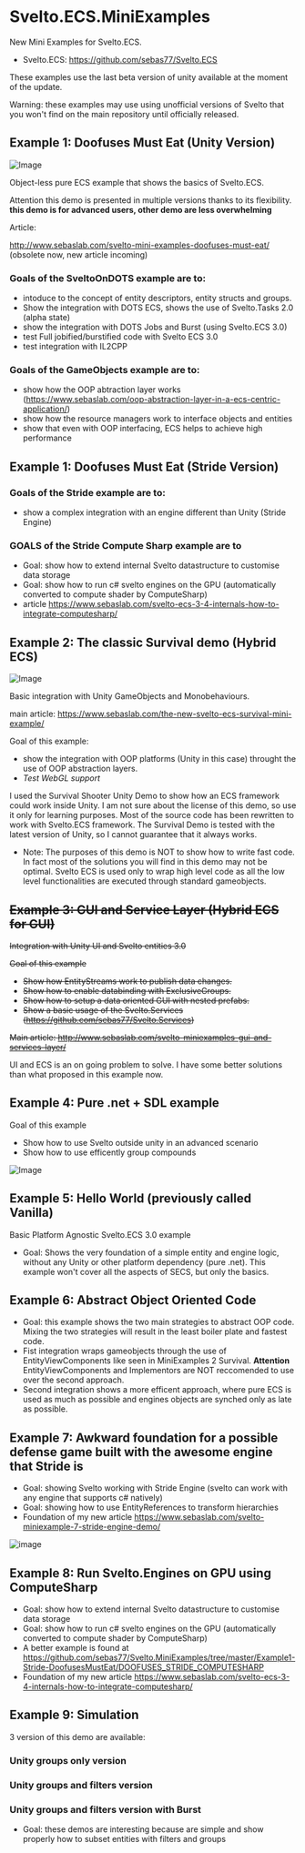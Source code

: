 # Svelto.ECS.MiniExamples

New Mini Examples for Svelto.ECS.

* Svelto.ECS: https://github.com/sebas77/Svelto.ECS

These examples use the last beta version of unity available at the moment of the update.

Warning: these examples may use using unofficial versions of Svelto that you won't find on the main repository until officially released.

## Example 1: Doofuses Must Eat (Unity Version)

![Image](https://github.com/sebas77/Svelto.MiniExamples/blob/master/2020-12-22%2016-05-22.gif)

Object-less pure ECS example that shows the basics of Svelto.ECS. 

Attention this demo is presented in multiple versions thanks to its flexibility. **this demo is for advanced users, other demo are less overwhelming**

Article:

http://www.sebaslab.com/svelto-mini-examples-doofuses-must-eat/ (obsolete now, new article incoming)

### Goals of the **SveltoOnDOTS** example are to: 
* intoduce to the concept of entity descriptors, entity structs and groups. 
* Show the integration with DOTS ECS, shows the use of Svelto.Tasks 2.0 (alpha state) 
* show the integration with DOTS Jobs and Burst (using Svelto.ECS 3.0)
* test Full jobified/burstified code with Svelto ECS 3.0
* test integration with IL2CPP

### Goals of the **GameObjects** example are to: 
* show how the OOP abtraction layer works (https://www.sebaslab.com/oop-abstraction-layer-in-a-ecs-centric-application/)
* show how the resource managers work to interface objects and entities 
* show that even with OOP interfacing, ECS helps to achieve high performance

## Example 1: Doofuses Must Eat (Stride Version)

### Goals of the **Stride example** are to: 
* show a complex integration with an engine different than Unity (Stride Engine)

### GOALS of the **Stride Compute Sharp example** are to
* Goal: show how to extend internal Svelto datastructure to customise data storage
* Goal: show how to run c# svelto engines on the GPU (automatically converted to compute shader by ComputeSharp)
* article https://www.sebaslab.com/svelto-ecs-3-4-internals-how-to-integrate-computesharp/
  
## Example 2: The classic Survival demo (Hybrid ECS)

![Image](https://github.com/sebas77/GithubWikiImages/blob/master/gif_animation_002.gif)

Basic integration with Unity GameObjects and Monobehaviours.

main article: https://www.sebaslab.com/the-new-svelto-ecs-survival-mini-example/

Goal of this example: 

* show the integration with OOP platforms (Unity in this case) throught the use of OOP abstraction layers.
* *Test WebGL support*

I used the Survival Shooter Unity Demo to show how an ECS framework could work inside Unity. I am not sure about the license of this demo, so use it only for learning purposes.
Most of the source code has been rewritten to work with Svelto.ECS framework. The Survival Demo is tested with the latest version of Unity, so I cannot guarantee that it always works.

* Note: The purposes of this demo is NOT to show how to write fast code. In fact most of the solutions you will find in this demo may not be optimal. Svelto ECS is used only to wrap high level code as all the low level functionalities are executed through standard gameobjects.

## ~~Example 3: GUI and Service Layer (Hybrid ECS for GUI)~~

~~Integration with Unity UI and Svelto entities 3.0~~

~~Goal of this example~~

* ~~Show how EntityStreams work to publish data changes.~~ 
* ~~Show how to enable databinding with ExclusiveGroups.~~ 
* ~~Show how to setup a data oriented GUI with nested prefabs.~~ 
* ~~Show a basic usage of the Svelto.Services (https://github.com/sebas77/Svelto.Services)~~

~~Main article: http://www.sebaslab.com/svelto-miniexamples-gui-and-services-layer/~~

UI and ECS is an on going problem to solve. I have some better solutions than what proposed in this example now.

## Example 4: Pure .net + SDL example

Goal of this example

* Show how to use Svelto outside unity in an advanced scenario
* Show how to use efficently group compounds

![Image](https://github.com/sebas77/Svelto.MiniExamples/blob/master/Example4-NET-SDL/2020-12-23%2011-54-54.gif)

## Example 5: Hello World (previously called Vanilla)

Basic Platform Agnostic Svelto.ECS 3.0 example

* Goal: Shows the very foundation of a simple entity and engine logic, without any Unity or other platform dependency (pure .net). This example won't cover all the aspects of SECS, but only the basics.

## Example 6: Abstract Object Oriented Code

* Goal: this example shows the two main strategies to abstract OOP code. Mixing the two strategies will result in the least boiler plate and fastest code.
* Fist integration wraps gameobjects through the use of EntityViewComponents like seen in MiniExamples 2 Survival. **Attention** EntityViewComponents and Implementors are NOT reccomended to use over the second approach.
* Second integration shows a more efficent approach, where pure ECS is used as much as possible and engines objects are synched only as late as possible.

## Example 7: Awkward foundation for a possible defense game built with the awesome engine that Stride is

* Goal: showing Svelto working with Stride Engine (svelto can work with any engine that supports c# natively)
* Goal: showing how to use EntityReferences to transform hierarchies
* Foundation of my new article https://www.sebaslab.com/svelto-miniexample-7-stride-engine-demo/

![image](https://user-images.githubusercontent.com/945379/134925979-145e5b0e-fd5d-4562-abc3-07bafca2fbe6.png)

## Example 8: Run Svelto.Engines on GPU using ComputeSharp

* Goal: show how to extend internal Svelto datastructure to customise data storage
* Goal: show how to run c# svelto engines on the GPU (automatically converted to compute shader by ComputeSharp)
* A better example is found at https://github.com/sebas77/Svelto.MiniExamples/tree/master/Example1-Stride-DoofusesMustEat/DOOFUSES_STRIDE_COMPUTESHARP
* Foundation of my new article https://www.sebaslab.com/svelto-ecs-3-4-internals-how-to-integrate-computesharp/

## Example 9: Simulation

3 version of this demo are available:

### Unity groups only version
### Unity groups and filters version
### Unity groups and filters version with Burst

* Goal: these demos are interesting because are simple and show properly how to subset entities with filters and groups


